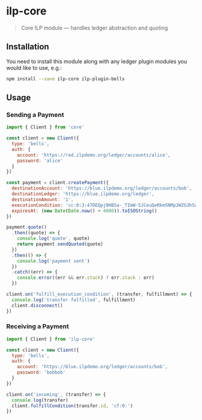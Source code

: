 # ilp-core

> Core ILP module — handles ledger abstraction and quoting

## Installation

You need to install this module along with any ledger plugin modules you would like to use, e.g.:

``` sh
npm install --save ilp-core ilp-plugin-bells
```

## Usage

### Sending a Payment

``` js
import { Client } from 'core'

const client = new Client({
  type: 'bells',
  auth: {
    account: 'https://red.ilpdemo.org/ledger/accounts/alice',
    password: 'alice'
  }
})

const payment = client.createPayment({
  destinationAccount: 'https://blue.ilpdemo.org/ledger/accounts/bob',
  destinationLedger: 'https://blue.ilpdemo.org/ledger',
  destinationAmount: '1',
  executionCondition: 'cc:0:3:47DEQpj8HBSa-_TImW-5JCeuQeRkm5NMpJWZG3hSuFU:0',
  expiresAt: (new Date(Date.now() + 4000)).toISOString()
})

payment.quote()
  .then((quote) => {
    console.log('quote', quote)
    return payment.sendQuoted(quote)
  })
  .then(() => {
    console.log('payment sent')
  })
  .catch((err) => {
    console.error((err && err.stack) ? err.stack : err)
  })

client.on('fulfill_execution_condition', (transfer, fulfillment) => {
  console.log('transfer fulfilled', fulfillment)
  client.disconnect()
})

```

### Receiving a Payment

``` js
import { Client } from 'ilp-core'

const client = new Client({
  type: 'bells',
  auth: {
    account: 'https://blue.ilpdemo.org/ledger/accounts/bob',
    password: 'bobbob'
  }
})

client.on('incoming', (transfer) => {
  console.log(transfer)
  client.fulfillCondition(transfer.id, 'cf:0:')
})
```
